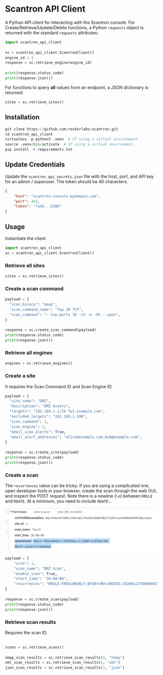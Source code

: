 # Scantron API Client

A Python API client for interacting with the Scantron console.  For Create/Retrieve/Update/Delete functions, a Python
`requests` object is returned with the standard `requests` attributes:

```python
import scantron_api_client

sc = scantron_api_client.ScantronClient()
engine_id = 3
response = sc.retrieve_engine(engine_id)

print(response.status_code)
print(response.json())
```

For functions to query **all** values from an endpoint, a JSON dictionary is returned:

```python
sites = sc.retrieve_sites()
```

## Installation

```python
git clone https://github.com/rackerlabs/scantron.git
cd scantron_api_client
virtualenv -p python3 .venv  # If using a virtual environment.
source .venv/bin/activate  # If using a virtual environment.
pip install -r requirements.txt
```

## Update Credentials

Update the `scantron_api_secrets.json` file with the host, port, and API key for an admin / superuser.  The token should
be 40 characters.

```json
{
    "host": "scantron-console.mydomain.com",
    "port": 443,
    "token": "7a4d...b388"
}
```

## Usage

Instantiate the client.

```python
import scantron_api_client
sc = scantron_api_client.ScantronClient()
```

### Retrieve all sites

```python
sites = sc.retrieve_sites()
```

### Create a scan command

```python
payload = {
  "scan_binary": "nmap",
  "scan_command_name": "Top 20 TCP",
  "scan_command": "--top-ports 20 -sV -n -Pn --open",
}

response = sc.create_scan_command(payload)
print(response.status_code)
print(response.json())
```

### Retrieve all engines

```python
engines = sc.retrieve_engines()
```

### Create a site

It requires the Scan Command ID and Scan Engine ID.

```python
payload = {
  "site_name": "DMZ",
  "description": "DMZ Assets",
  "targets": "192.168.1.1/24 fw1.example.com",
  "excluded_targets": "192.168.1.100",
  "scan_command": 1,
  "scan_engine": 1,
  "email_scan_alerts": True,
  "email_alert_addresses": "alice@example.com,bob@example.com",
}

response = sc.create_site(payload)
print(response.status_code)
print(response.json())
```

### Create a scan

The `recurrences` value can be tricky.  If you are using a complicated one, open developer tools in your browser, create
the scan through the web GUI, and inspect the POST request.  Note there is a newline (`\n`) between `RRULE` and `RDATE`.
At a minimum, you need to include `RDATE:`.

![recurrences](recurrences.png)

```python
payload = {
    "site": 1,
    "scan_name": "DMZ Scan",
    "enable_scan": True,
    "start_time": "16:00:00",
    "recurrences": "RRULE:FREQ=WEEKLY;BYDAY=MO\nRDATE:20200113T060000Z",
}

response = sc.create_scan(payload)
print(response.status_code)
print(response.json())
```

### Retrieve scan results

Requires the scan ID.

```python

scans = sc.retrieve_scans()

nmap_scan_results = sc.retrieve_scan_results(1, "nmap")
xml_scan_results = sc.retrieve_scan_results(1, "xml")
json_scan_results = sc.retrieve_scan_results(3, "json")
```
